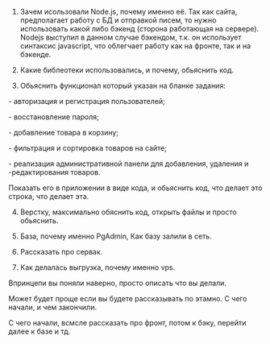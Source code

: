 1. Зачем исользовали Node.js, почему именно её.
Так как сайта, предполагает работу с БД и отправкой писем, то нужно использовать какой либо бэкенд (сторона работающая на сервере).
Nodejs выступил в данном случае бэкендом, т.к. он использует синтаксис javascript, что облегчает работу как на фронте, так и на бэкенде.

2. Какие библеотеки использовались, и почему, обьяснить код.

3. Обьяснить функционал который указан на бланке задания:

-­ авторизация и регистрация пользователей;

-­ восстановление пароля;

-­ добавление товара в корзину;

-­ фильтрация и сортировка товаров на сайте;

-­ реализация административной панели для добавления, удаления и -редактирования товаров.

Показать его в приложении в виде кода, и обьяснить код, что делает это строка, что делает эта.

4. Верстку, максимально обяснить код, открыть файлы и просто обьяснить.

5. База, почему именно PgAdmin, Как базу залили в сеть.

6. Рассказать про сервак.

7. Как делалась выгрузка, почему именно vps.

Впринцепи вы поняли наверно, просто описать что вы делали. 

Может будет проще если вы будете рассказывать по этамно. С чего начали, и чем закончили.

С чего начали, всмсле рассказать про фронт, потом к бэку, перейти далее к базе и тд.